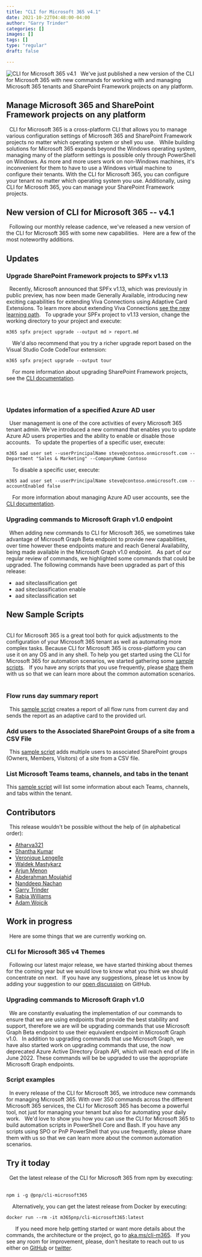 ```yaml
---
title: "CLI for Microsoft 365 v4.1"
date: 2021-10-22T04:48:00-04:00
author: "Garry Trinder"
categories: []
images: []
tags: []
type: "regular"
draft: false

---
```


![CLI for Microsoft 365
v4.1](https://techcommunity.microsoft.com/t5/image/serverpage/image-id/318205iD06BCE9DC1E62DB7/image-size/large?v=v2&px=999 "banner-cli-m365.png")
 
We\'ve just published a new version of the CLI for Microsoft 365 with
new commands for working with and managing Microsoft 365 tenants and
SharePoint Framework projects on any platform.
 
## Manage Microsoft 365 and SharePoint Framework projects on any platform 
 
CLI for Microsoft 365 is a cross-platform CLI that allows you to manage
various configuration settings of Microsoft 365 and SharePoint Framework
projects no matter which operating system or shell you use.
 
While building solutions for Microsoft 365 expands beyond the Windows
operating system, managing many of the platform settings is possible
only through PowerShell on Windows. As more and more users work on
non-Windows machines, it's inconvenient for them to have to use a
Windows virtual machine to configure their tenants. With the CLI for
Microsoft 365, you can configure your tenant no matter which operating
system you use. Additionally, using CLI for Microsoft 365, you can
manage your SharePoint Framework projects.
 
## New version of CLI for Microsoft 365 -- v4.1 
 
Following our monthly release cadence, we've released a new version of
the CLI for Microsoft 365 with some new capabilities.
 
Here are a few of the most noteworthy additions.
 
## Updates 

### Upgrade SharePoint Framework projects to SPFx v1.13 
 
Recently, Microsoft announced that SPFx v1.13, which was previously in
public preview, has now been made Generally Available, introducing new
exciting capabilities for extending Viva Connections using Adaptive Card
Extensions. To learn more about extending Viva Connections [see the new
learning path](https://aka.ms/extend-viva-connections).
 
To upgrade your SPFx project to v1.13 version, change the working
directory to your project and execute:
 
 
``` {.lia-code-sample .language-bash}
m365 spfx project upgrade --output md > report.md
```
 
 
We\'d also recommend that you try a richer upgrade report based on the
Visual Studio Code CodeTour extension:
 
 
``` {.lia-code-sample .language-bash}
m365 spfx project upgrade --output tour
```
 
 
For more information about upgrading SharePoint Framework projects, see
the [CLI
documentation](https://pnp.github.io/cli-microsoft365/cmd/spfx/project/project-upgrade/).
###   
### Updates information of a specified Azure AD user 
 
User management is one of the core activities of every Microsoft 365
tenant admin. We\'ve introduced a new command that enables you to update
Azure AD users properties and the ability to enable or disable those
accounts.
 
To update the properties of a specific user, execute:
 
 
``` {.lia-code-sample .language-bash}
m365 aad user set --userPrincipalName steve@contoso.onmicrosoft.com --Department "Sales & Marketing" --CompanyName Contoso
```
 
 
To disable a specific user, execute:
 
 
``` {.lia-code-sample .language-bash}
m365 aad user set --userPrincipalName steve@contoso.onmicrosoft.com --accountEnabled false
```
 
 
For more information about managing Azure AD user accounts, see the [CLI
documentation](https://pnp.github.io/cli-microsoft365/cmd/aad/user/user-set/).
 
### Upgrading commands to Microsoft Graph v1.0 endpoint 
 
When adding new commands to CLI for Microsoft 365, we sometimes take
advantage of Microsoft Graph Beta endpoint to provide new capabilities,
over time however these endpoints mature and reach General Availability,
being made available in the Microsoft Graph v1.0 endpoint.
 
As part of our regular review of commands, we highlighted some commands
that could be upgraded. The following commands have been upgraded as
part of this release:
 
-   aad siteclassification get
-   aad siteclassification enable
-   aad siteclassification set
 
## New Sample Scripts 
\
CLI for Microsoft 365 is a great tool both for quick adjustments to the
configuration of your Microsoft 365 tenant as well as automating more
complex tasks. Because CLI for Microsoft 365 is cross-platform you can
use it on any OS and in any shell. To help you get started using the CLI
for Microsoft 365 for automation scenarios, we started gathering some
[sample
scripts](https://pnp.github.io/cli-microsoft365/sample-scripts/).
 
If you have any scripts that you use frequently, please
[share](https://github.com/pnp/cli-microsoft365/issues/new?assignees=&labels=&template=sample.md&title=New+sample+script%3A+%3Cshort+description%3E)
them with us so that we can learn more about the common automation
scenarios.
 
### Flow runs day summary report 
 
This [sample
script](https://pnp.github.io/cli-microsoft365/sample-scripts/flow/flow-runs-day-summary/)
creates a report of all flow runs from current day and sends the report
as an adaptive card to the provided url.
 
### Add users to the Associated SharePoint Groups of a site from a CSV File 
 
This [sample
script](https://pnp.github.io/cli-microsoft365/sample-scripts/spo/add-users-associatedspgroup-site-csv-file/)
adds multiple users to associated SharePoint groups (Owners, Members,
Visitors) of a site from a CSV file.
 
### List Microsoft Teams teams, channels, and tabs in the tenant 
This [sample
script](https://pnp.github.io/cli-microsoft365/sample-scripts/teams/list-teams-channels-tabs-for-tenant/)
will list some information about each Teams, channels, and tabs within
the tenant.
 
## Contributors 
 
This release wouldn't be possible without the help of (in alphabetical
order):
 
-   [Atharva321](https://github.com/Atharva321)
-   [Shantha Kumar](https://github.com/ktskumar)
-   [Veronique Lengelle](https://github.com/veronicageek)
-   [Waldek Mastykarz](https://github.com/waldekmastykarz)
-   [Arjun Menon](https://github.com/arjunumenon)
-   [Abderahman Moujahid](https://github.com/Abderahman88)
-   [Nanddeep Nachan](https://github.com/nanddeepn)
-   [Garry Trinder](https://github.com/garrytrinder)
-   [Rabia Williams](https://github.com/rabwill)
-   [Adam Wojcik](https://github.com/Adam-it)
## Work in progress 
 
Here are some things that we are currently working on.
 
### CLI for Microsoft 365 v4 Themes 
 
Following our latest major release, we have started thinking about
themes for the coming year but we would love to know what you think we
should concentrate on next.
 
If you have any suggestions, please let us know by adding your
suggestion to our [open
discussion](https://github.com/pnp/cli-microsoft365/discussions/2708) on
GitHub.
 
### Upgrading commands to Microsoft Graph v1.0 
 
We are constantly evaluating the implementation of our commands to
ensure that we are using endpoints that provide the best stability and
support, therefore we are will be upgrading commands that use Microsoft
Graph Beta endpoint to use their equivalent endpoint in Microsoft Graph
v1.0.
 
In addition to upgrading commands that use Microsoft Graph, we have also
started work on upgrading commands that use, the now deprecated Azure
Active Directory Graph API, which will reach end of life in June 2022.
These commands will be be upgraded to use the appropriate Microsoft
Graph endpoints.
 
### Script examples 
 
In every release of the CLI for Microsoft 365, we introduce new commands
for managing Microsoft 365. With over 350 commands across the different
Microsoft 365 services, the CLI for Microsoft 365 has become a powerful
tool, not just for managing your tenant but also for automating your
daily work.
 
We'd love to show you how you can use the CLI for Microsoft 365 to build
automation scripts in PowerShell Core and Bash. If you have any scripts
using SPO or PnP PowerShell that you use frequently, please share them
with us so that we can learn more about the common automation scenarios.
 
## Try it today 
 
Get the latest release of the CLI for Microsoft 365 from npm by
executing:
 
 
``` {.lia-code-sample .language-sh}
npm i -g @pnp/cli-microsoft365
```
 
 
Alternatively, you can get the latest release from Docker by executing:
 
 
``` {.lia-code-sample .language-sh}
docker run --rm -it m365pnp/cli-microsoft365:latest
```
 
 
 
If you need more help getting started or want more details about the
commands, the architecture or the project, go
to [aka.ms/cli-m365](https://aka.ms/cli-m365).
 
If you see any room for improvement, please, don't hesitate to reach out
to us either
on [GitHub](https://github.com/pnp/cli-microsoft365/issues) or [twitter](https://twitter.com/climicrosoft365).
